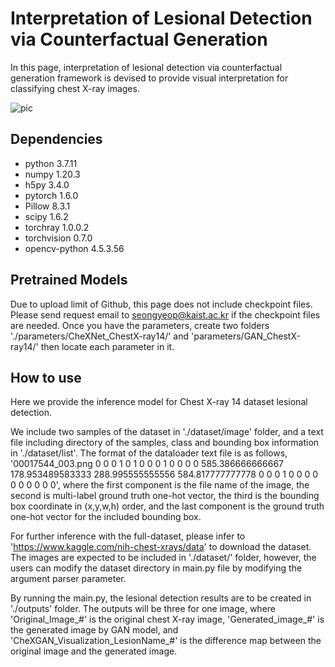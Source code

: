 # Interpretation of Lesional Detection via Counterfactual Generation

In this page, interpretation of lesional detection via counterfactual generation framework is devised to provide visual interpretation for classifying chest X-ray images.

![pic](https://user-images.githubusercontent.com/44894722/131521106-2b0a5823-3068-4de5-8e9a-b19768652564.png)

## Dependencies
* python 3.7.11
* numpy 1.20.3
* h5py 3.4.0
* pytorch 1.6.0
* Pillow 8.3.1
* scipy 1.6.2
* torchray 1.0.0.2
* torchvision 0.7.0
* opencv-python 4.5.3.56

## Pretrained Models
Due to upload limit of Github, this page does not include checkpoint files. Please send request email to seongyeop@kaist.ac.kr if the checkpoint files are needed.
Once you have the parameters, create two folders './parameters/CheXNet_ChestX-ray14/' and 'parameters/GAN_ChestX-ray14/' then locate each parameter in it.

## How to use

Here we provide the inference model for Chest X-ray 14 dataset lesional detection.

We include two samples of the dataset in './dataset/image' folder, and a text file including directory of the samples, class and bounding box information in './dataset/list'.
The format of the dataloader text file is as follows, '00017544_003.png 0 0 0 1 0 1 0 0 0 1 0 0 0 0 585.386666666667 178.953489583333 288.995555555556 584.817777777778 0 0 0 1 0 0 0 0 0 0 0 0 0 0', where the first component is the file name of the image, the second is multi-label ground truth one-hot vector, the third is the bounding box coordinate in (x,y,w,h) order, and the last component is the ground truth one-hot vector for the included bounding box.

For further inference with the full-dataset, please infer to 'https://www.kaggle.com/nih-chest-xrays/data' to download the dataset. The images are expected to be included in './dataset/' folder, however, the users can modify the dataset directory in main.py file by modifying the argument parser parameter.

By running the main.py, the lesional detection results are to be created in './outputs' folder. The outputs will be three for one image, where 'Original_Image_#' is the original chest X-ray image, 'Generated_image_#' is the generated image by GAN model, and 'CheXGAN_Visualization_LesionName_#' is the difference map between the original image and the generated image.
